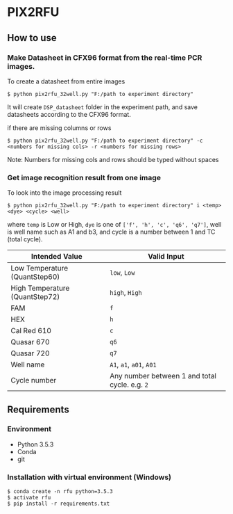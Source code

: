 # PIX2RFU

## How to use
### Make Datasheet in CFX96 format from the real-time PCR images.
To create a datasheet from entire images
```
$ python pix2rfu_32well.py "F:/path to experiment directory"
```
It will create `DSP_datasheet` folder in the experiment path, and save datasheets according to the CFX96 format.

if there are missing columns or rows
```
$ python pix2rfu_32well.py "F:/path to experiment directory" -c <numbers for missing cols> -r <numbers for missing rows>
```
Note: Numbers for missing cols and rows should be typed without spaces

### Get image recognition result from one image

To look into the image processing result
```
$ python pix2rfu_32well.py "F:/path to experiment directory" i <temp> <dye> <cycle> <well>
```
where `temp` is Low or High, `dye` is one of `['f', 'h', 'c', 'q6', 'q7']`, well is well name such as A1 and b3, and cycle is a number between 1 and TC (total cycle).

Intended Value | Valid Input
---------------|-------------
Low Temperature (QuantStep60) | `low`, `Low`
High Temperature (QuantStep72) | `high`, `High`
FAM | `f`
HEX | `h`
Cal Red 610 | `c`
Quasar 670 | `q6`
Quasar 720 | `q7`
Well name | `A1`, `a1`, `a01`, `A01`
Cycle number | Any number between 1 and total cycle. e.g. `2`

## Requirements
### Environment
- Python 3.5.3
- Conda
- git

### Installation with virtual environment (Windows)
```
$ conda create -n rfu python=3.5.3
$ activate rfu
$ pip install -r requirements.txt
```
